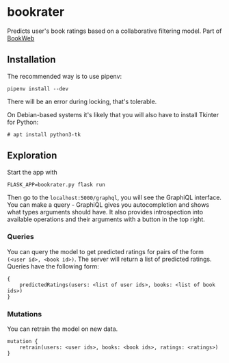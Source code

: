 # bookrater
Predicts user's book ratings based on a collaborative filtering model.
Part of [BookWeb](https://github.com/danieln96/BookWeb_SIAG)

## Installation
The recommended way is to use pipenv:
```
pipenv install --dev
```
There will be an error during locking, that's tolerable.

On Debian-based systems it's likely that you will also have to install Tkinter for
Python:
```
# apt install python3-tk
```

## Exploration
Start the app with
```
FLASK_APP=bookrater.py flask run
```
Then go to the `localhost:5000/graphql`, you will see the GraphiQL interface.
You can make a query - GraphiQL gives you autocompletion and shows what types arguments should have.
It also provides introspection into available operations and their arguments
with a button in the top right.

### Queries
You can query the model to get predicted ratings for pairs of the form `(<user id>, <book id>)`.
The server will return a list of predicted ratings.
Queries have the following form:
```
{
    predictedRatings(users: <list of user ids>, books: <list of book ids>)
}
```

### Mutations
You can retrain the model on new data.
```
mutation {
    retrain(users: <user ids>, books: <book ids>, ratings: <ratings>)
}
```